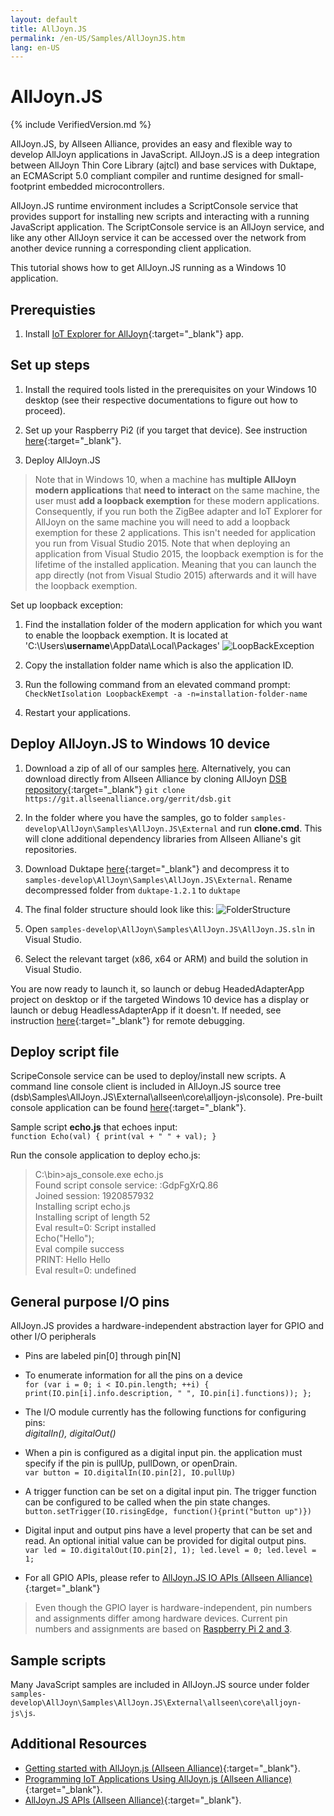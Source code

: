 ```yaml
---
layout: default
title: AllJoyn.JS
permalink: /en-US/Samples/AllJoynJS.htm
lang: en-US
---
```


# AllJoyn.JS

{% include VerifiedVersion.md %}

AllJoyn.JS, by Allseen Alliance, provides an easy and flexible way to develop AllJoyn applications in JavaScript.  AllJoyn.JS is a deep integration between AllJoyn Thin Core Library (ajtcl) and base services with Duktape, an ECMAScript 5.0 compliant compiler and runtime designed for small-footprint embedded microcontrollers.

AllJoyn.JS runtime environment includes a ScriptConsole service that provides support for installing new scripts and interacting with a running JavaScript application.  The ScriptConsole service is an AllJoyn service, and like any other AllJoyn service it can be accessed over the network from another device running a corresponding client application.

This tutorial shows how to get AllJoyn.JS running as a Windows 10 application.

## Prerequisties

1. Install [IoT Explorer for AllJoyn]({{site.baseurl}}/en-US/win10/AllJoyn.htm#AllJoynExplorer){:target="_blank"} app.

## Set up steps

1. Install the required tools listed in the prerequisites on your Windows 10 desktop
 (see their respective documentations to figure out how to proceed).

2. Set up your Raspberry Pi2 (if you target that device).
   See instruction [here]({{site.baseurl}}/en-US/win10/SetupRPI.htm){:target="_blank"}.

3. Deploy AllJoyn.JS

>Note that in Windows 10, when a machine has __multiple AllJoyn modern applications__ that __need to interact__ on the same machine, the user must __add a loopback exemption__ for these modern applications. Consequently, if you run both the ZigBee adapter and IoT Explorer for AllJoyn on the same machine you will need to add a loopback exemption for these 2 applications. This isn't needed for application you run from Visual Studio 2015. Note that when deploying an application from Visual Studio 2015, the loopback exemption is for the lifetime of the installed application. Meaning that you can launch the app directly (not from Visual Studio 2015) afterwards and it will have the loopback exemption.

Set up loopback exception:

1. Find the installation folder of the modern application for which you want to enable the loopback exemption. It is located at 'C:\Users\\**username**\AppData\Local\Packages'
 ![LoopBackException]({{site.baseurl}}/Resources/images/AllJoyn/AllJoynJS_LoopBackException.png)

2. Copy the installation folder name which is also the application ID.

3. Run the following command from an elevated command prompt:  
 `CheckNetIsolation LoopbackExempt -a -n=installation-folder-name`

4. Restart your applications.

## Deploy AllJoyn.JS to Windows 10 device

1. Download a zip of all of our samples [here](https://github.com/ms-iot/samples/archive/develop.zip).
Alternatively, you can download directly from Allseen Alliance by cloning AllJoyn [DSB repository](https://git.allseenalliance.org/cgit/dsb.git){:target="_blank"}
`git clone https://git.allseenalliance.org/gerrit/dsb.git`


2. In the folder where you have the samples, go to folder `samples-develop\AllJoyn\Samples\AllJoyn.JS\External` and run **clone.cmd**.  This will clone additional dependency libraries from Allseen Alliane's git repositories.

3. Download Duktape [here](http://www.duktape.org/duktape-1.2.1.tar.xz){:target="_blank"} and decompress it to `samples-develop\AllJoyn\Samples\AllJoyn.JS\External`.  Rename decompressed folder from `duktape-1.2.1` to `duktape`

4. The final folder structure should look like this:
 ![FolderStructure]({{site.baseurl}}/Resources/images/AllJoyn/AllJoynJS_FolderStructure.png)

5. Open `samples-develop\AllJoyn\Samples\AllJoyn.JS\AllJoyn.JS.sln` in Visual Studio.

6. Select the relevant target (x86, x64 or ARM) and build the solution in Visual Studio.

You are now ready to launch it, so launch or debug HeadedAdapterApp project on desktop or if the targeted Windows 10 device has a display or launch or debug HeadlessAdapterApp if it doesn't.
If needed, see instruction [here]({{site.baseurl}}/en-US/win10/AppDeployment.htm){:target="_blank"} for remote debugging.

## Deploy script file

ScripeConsole service can be used to deploy/install new scripts.  A command line console client is included in AllJoyn.JS source tree (dsb\Samples\AllJoyn.JS\External\allseen\core\alljoyn-js\console).  Pre-built console application can be found [here](https://build.allseenalliance.org/ci/job/alljoyn_js-console-win/){:target="_blank"}.

Sample script **echo.js** that echoes input:  
 `function Echo(val)
 {
    print(val + " " + val);
 }`

Run the console application to deploy echo.js:

> C:\bin>ajs_console.exe echo.js  
Found script console service: :GdpFgXrQ.86  
Joined session: 1920857932  
Installing script echo.js  
Installing script of length 52  
Eval result=0: Script installed  
Echo("Hello");  
Eval compile success  
PRINT: Hello Hello  
Eval result=0: undefined

## General purpose I/O pins

AllJoyn.JS provides a hardware-independent abstraction layer for GPIO and other I/O peripherals

- Pins are labeled pin[0] through pin[N]
- To enumerate information for all the pins on a device  
 `for (var i = 0; i < IO.pin.length; ++i) { print(IO.pin[i].info.description, " ", IO.pin[i].functions)); };`

- The I/O module currently has the following functions for configuring pins:  
   *digitalIn(), digitalOut()*

- When a pin is configured as a digital input pin. the application must specify if the pin is pullUp, pullDown, or openDrain.  
  `var button = IO.digitalIn(IO.pin[2], IO.pullUp)`

- A trigger function can be set on a digital input pin. The trigger function can be configured to be called when the pin state changes.  
  `button.setTrigger(IO.risingEdge, function(){print("button up")})`

- Digital input and output pins have a level property that can be set and read. An optional initial value can be provided for digital output pins.  
`var led = IO.digitalOut(IO.pin[2], 1);
 led.level = 0;
 led.level = 1;`

- For all GPIO APIs, please refer to [AllJoyn.JS IO APIs (Allseen Alliance)](https://git.allseenalliance.org/cgit/core/alljoyn-js.git/plain/doc/html/IO.html){:target="_blank"}

> Even though the GPIO layer is hardware-independent, pin numbers and assignments differ among hardware devices.  Current pin numbers and assignments are based on [Raspberry Pi 2 and 3]({{site.baseurl}}/Resources/images/PinMappings/RP2_Pinout.png).

## Sample scripts

Many JavaScript samples are included in AllJoyn.JS source under folder `samples-develop\AllJoyn\Samples\AllJoyn.JS\External\allseen\core\alljoyn-js\js`.

## Additional Resources

- [Getting started with AllJoyn.js (Allseen Alliance)](https://allseenalliance.org/framework/documentation/develop/building/alljoyn-js){:target="_blank"}.
- [Programming IoT Applications Using AllJoyn.js (Allseen Alliance)](https://wiki.allseenalliance.org/_media/training/programming_alljoyn.js.pdf){:target="_blank"}.
- [AllJoyn.JS APIs (Allseen Alliance)](https://git.allseenalliance.org/cgit/core/alljoyn-js.git/plain/doc/html/){:target="_blank"}.